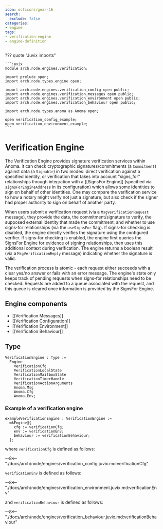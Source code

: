 ```yaml
---
icon: octicons/gear-16
search:
  exclude: false
categories:
- engine
tags:
- verification-engine
- engine-definition
---
```


??? quote "Juvix imports"

    ```juvix
    module arch.node.engines.verification;

    import prelude open;
    import arch.node.types.engine open;

    import arch.node.engines.verification_config open public;
    import arch.node.engines.verification_messages open public;
    import arch.node.engines.verification_environment open public;
    import arch.node.engines.verification_behaviour open public;

    import arch.node.types.anoma as Anoma open;

    open verification_config_example;
    open verification_environment_example;
    ```

# Verification Engine

The Verification Engine provides signature verification services within Anoma. It can check
cryptographic signatures/commitments (a `Commitment`) against data (a `Signable`) in two modes: direct
verification against a specified identity, or verification that takes into account "signs_for"
relationships through integration with a [[SignsFor Engine]] (specified via 
`signsForEngineAddress` in its configuration) which allows some identities to sign on
behalf of other identities. One may compare the verification service to how a notary might verify not
just a signature, but also check if the signer had proper authority to sign on behalf of another party.

When users submit a verification request (via a `MsgVerificationRequest` message), they provide the
data, the commitment/signature to verify, the supposed external identity that made the commitment,
and whether to use signs-for relationships (via the `useSignsFor` flag). If signs-for checking is
disabled, the engine directly verifies the signature using the configured verifier. If signs-for
checking is enabled, the engine first queries the SignsFor Engine for evidence of signing
relationships, then uses this additional context during verification. The engine returns a boolean
result (via a `MsgVerificationReply` message) indicating whether the signature is valid.

The verification process is atomic - each request either succeeds with a clear yes/no answer or fails
with an error message. The engine's state only keeps track of pending requests when signs-for relationships need to be checked.
Requests are added to a queue associated with the request, and this queue is cleared once information
is provided by the SignsFor Engine.

## Engine components

- [[Verification Messages]]
- [[Verification Configuration]]
- [[Verification Environment]]
- [[Verification Behaviour]]

## Type

<!-- --8<-- [start:VerificationEngine] -->
```juvix
VerificationEngine : Type :=
  Engine
    VerificationCfg
    VerificationLocalState
    VerificationMailboxState
    VerificationTimerHandle
    VerificationActionArguments
    Anoma.Msg
    Anoma.Cfg
    Anoma.Env;
```
<!-- --8<-- [end:VerificationEngine] -->

### Example of a verification engine

<!-- --8<-- [start:exampleVerificationEngine] -->
```juvix
exampleVerificationEngine : VerificationEngine :=
  mkEngine@{
    cfg := verificationCfg;
    env := verificationEnv;
    behaviour := verificationBehaviour;
  };
```
<!-- --8<-- [end:exampleVerificationEngine] -->

where `verificationCfg` is defined as follows:

--8<-- "./docs/arch/node/engines/verification_config.juvix.md:verificationCfg"

`verificationEnv` is defined as follows:

--8<-- "./docs/arch/node/engines/verification_environment.juvix.md:verificationEnv"

and `verificationBehaviour` is defined as follows:

--8<-- "./docs/arch/node/engines/verification_behaviour.juvix.md:verificationBehaviour"
